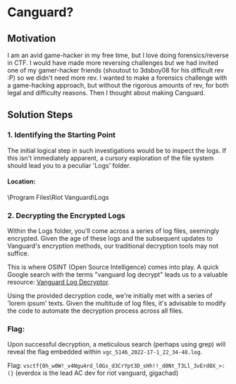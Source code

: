 # Canguard?

## Motivation
I am an avid game-hacker in my free time, but I love doing forensics/reverse in CTF. I would have made more reversing challenges but we had invited one of my gamer-hacker friends (shoutout to 3dsboy08 for his difficult rev :P) so we didn't need more rev. I wanted to make a forensics challenge with a game-hacking approach, but without the rigorous amounts of rev, for both legal and difficulty reasons. Then I thought about making Canguard.

## **Solution Steps**

### **1. Identifying the Starting Point**
The initial logical step in such investigations would be to inspect the logs. If this isn't immediately apparent, a cursory exploration of the file system should lead you to a peculiar 'Logs' folder.

#### **Location**:
\Program Files\Riot Vanguard\Logs

### **2. Decrypting the Encrypted Logs**
Within the Logs folder, you'll come across a series of log files, seemingly encrypted. Given the age of these logs and the subsequent updates to Vanguard's encryption methods, our traditional decryption tools may not suffice.

This is where OSINT (Open Source Intelligence) comes into play. A quick Google search with the terms "vanguard log decrypt" leads us to a valuable resource: [Vanguard Log Decryptor](https://www.unknowncheats.me/forum/anti-cheat-bypass/488665-vanguard-log-decryptor.html).

Using the provided decryption code, we're initially met with a series of 'lorem ipsum' texts. Given the multitude of log files, it's advisable to modify the code to automate the decryption process across all files.

### **Flag**:
Upon successful decryption, a meticulous search (perhaps using grep) will reveal the flag embedded within `vgc_5146_2022-17-1_22_34-48.log`.

Flag: `vsctf{0h_w0W!_v4Ngu4rd_l0Gs_d3CrYpt3D_sHh!!_d0Nt_T3Ll_3vErd0X_>:(}`
(everdox is the lead AC dev for riot vanguard, gigachad)